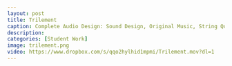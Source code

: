 ```yaml
---
layout: post
title: Trilement
caption: Complete Audio Design: Sound Design, Original Music, String Quartet Composition, VO and Implementation by Jason Martinez, Aryien Shapiro, Sam Bussard
description: 
categories: [Student Work]
image: trilement.png
video: https://www.dropbox.com/s/qqo2hylhid1mpmi/Trilement.mov?dl=1
---
```

